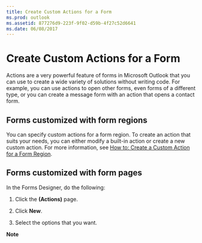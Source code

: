 ```yaml
---
title: Create Custom Actions for a Form
ms.prod: outlook
ms.assetid: 877276d9-223f-9f02-d59b-4f27c52d6641
ms.date: 06/08/2017
---
```



# Create Custom Actions for a Form

Actions are a very powerful feature of forms in Microsoft Outlook that you can use to create a wide variety of solutions without writing code. For example, you can use actions to open other forms, even forms of a different type, or you can create a message form with an action that opens a contact form.


## Forms customized with form regions

You can specify custom actions for a form region. To create an action that suits your needs, you can either modify a built-in action or create a new custom action. For more information, see  [How to: Create a Custom Action for a Form Region](create-a-custom-action-for-a-form-region.md).


## Forms customized with form pages

In the Forms Designer, do the following:


1. Click the  **(Actions)** page.
    
2. Click  **New**. 
    
3. Select the options that you want.
    

 **Note**  



